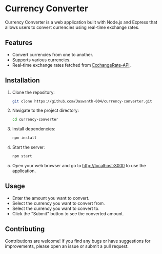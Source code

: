 # Currency Converter

Currency Converter is a web application built with Node.js and Express that allows users to convert currencies using real-time exchange rates.

## Features

- Convert currencies from one to another.
- Supports various currencies.
- Real-time exchange rates fetched from [ExchangeRate-API](https://www.exchangerate-api.com/).

## Installation

1. Clone the repository:

    ```bash
    git clone https://github.com/Jaswanth-004/currency-converter.git
    ```

2. Navigate to the project directory:

    ```bash
    cd currency-converter
    ```

3. Install dependencies:

    ```bash
    npm install
    ```

4. Start the server:

    ```bash
    npm start
    ```

5. Open your web browser and go to [http://localhost:3000](http://localhost:3000) to use the application.

## Usage

- Enter the amount you want to convert.
- Select the currency you want to convert from.
- Select the currency you want to convert to.
- Click the "Submit" button to see the converted amount.

## Contributing

Contributions are welcome! If you find any bugs or have suggestions for improvements, please open an issue or submit a pull request.
